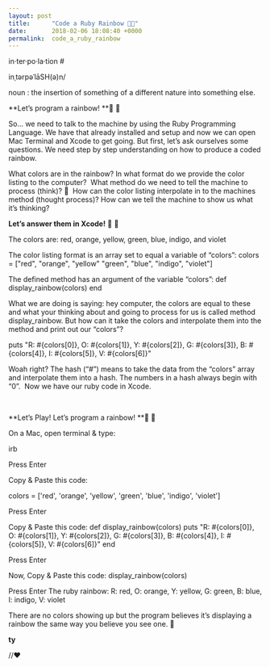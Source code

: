 ```yaml
---
layout: post
title:      "Code a Ruby Rainbow 🌈🤖"
date:       2018-02-06 18:08:40 +0000
permalink:  code_a_ruby_rainbow
---
```



in·ter·po·la·tion #

inˌtərpəˈlāSH(ə)n/

noun : the insertion of something of a different nature into something else.


**Let’s program a rainbow! **🌈 🤖 

So… we need to talk to the machine by using the Ruby Programming Language. We have that already installed and setup and now we can open Mac Terminal and Xcode to get going. But first, let’s ask ourselves some questions. We need step by step understanding on how to produce a coded rainbow.        

What colors are in the rainbow?
In what format do we provide the color listing to the computer? 
What method do we need to tell the machine to process (think)? 🤔 
How can the color listing interpolate in to the machines method (thought process)?
How can we tell the machine to show us what it’s thinking? 


**Let’s answer them in Xcode!** 🌈 🤖 


The colors are:
red, orange, yellow, green, blue, indigo, and violet


The color listing format is an array set to equal a variable of “colors”:
colors = ["red", "orange", "yellow" "green", "blue", "indigo", "violet"]


The defined method has an argument of the variable “colors”:
def display_rainbow(colors)
end

What we are doing is saying: hey computer, the colors are equal to these and what your thinking about and going to process for us is called method display_rainbow. But how can it take the colors and interpolate them into the method and print out our “colors”?

puts "R: #{colors[0]}, O: #{colors[1]}, Y: #{colors[2]}, G: #{colors[3]}, B: #{colors[4]}, I: #{colors[5]}, V: #{colors[6]}"


Woah right? The hash (“#”) means to take the data from the “colors” array and interpolate them into a hash. The numbers in a hash always begin with “0”. 
Now we have our ruby code in Xcode.

​​

**Let’s Play! Let’s program a rainbow! **🌈 🤖 

On a Mac, open terminal & type:

irb



Press Enter



Copy & Paste this code:

colors = ['red', 'orange', 'yellow', 'green', 'blue', 'indigo', 'violet']




Press Enter




Copy & Paste this code:
def display_rainbow(colors)
puts "R: #{colors[0]}, O: #{colors[1]}, Y: #{colors[2]}, G: #{colors[3]}, B: #{colors[4]}, I: #{colors[5]}, V: #{colors[6]}"
end



Press Enter



Now, Copy & Paste this code:
display_rainbow(colors)




Press Enter​​
The ruby rainbow: R: red, O: orange, Y: yellow, G: green, B: blue, I: indigo, V: violet


There are no colors showing up but the program believes it’s displaying a rainbow the same way you believe you see one. 🌈

**ty**

//♥️
